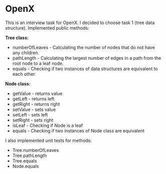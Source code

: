 # OpenX
This is an interview task for OpenX. I decided to choose task 1 (tree data structure). 
Implemented public methods:

**Tree class:**
- numberOfLeaves - Calculating the number of nodes that do not have any children.
- pathLength - Calculating the largest number of edges in a path from the root node to a leaf node.
- equals - Checking if two instances of data structures are equivalent to each other.

**Node class:**
- getValue - returns value
- getLeft - returns left
- getRight - returns right
- setValue - sets value
- setLeft - sets left
- setRight - sets right
- isLeaf - Checking if Node is a leaf
- equals - Checking if two instances of Node class are equivalent

I also implemented unit tests for methods:
- Tree.numberOfLeaves
- Tree.pathLength
- Tree.equals
- Node.equals


	
